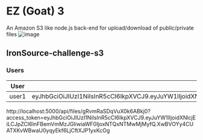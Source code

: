 # EZ (Goat) 3 
An Amazon S3 like node.js back-end for upload/download of public/private files
![image](https://user-images.githubusercontent.com/43566001/48131798-fc907780-e299-11e8-8f87-8eccefc1fb4c.png)


##  IronSource-challenge-s3

### Users

|User|x-auth-token|
|-|-|
|user1|eyJhbGciOiJIUzI1NiIsInR5cCI6IkpXVCJ9.eyJuYW1lIjoidXNlcjEiLCJpZCI6InFBemVmMzJGIiwiaWF0IjoxNTQxNTMwMjMyfQ.XwBVOYy4CUATXKvWBwaU0yqyEkf6LjCftXJP1yxKcOg|


http://localhost:5000/api/files/gRvmRaSDqVuX0k6ABkj0?access_token=eyJhbGciOiJIUzI1NiIsInR5cCI6IkpXVCJ9.eyJuYW1lIjoidXNlcjEiLCJpZCI6InFBemVmMzJGIiwiaWF0IjoxNTQxNTMwMjMyfQ.XwBVOYy4CUATXKvWBwaU0yqyEkf6LjCftXJP1yxKcOg
